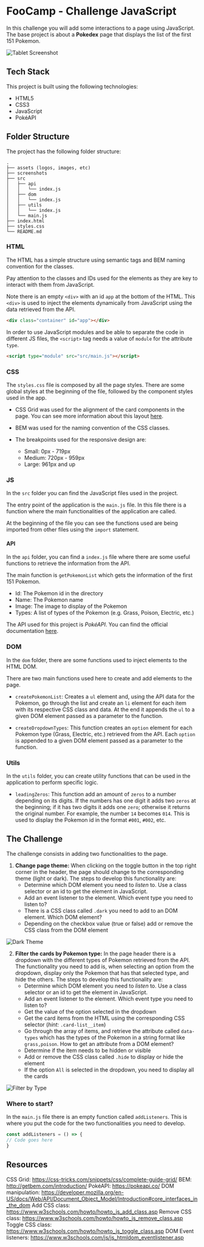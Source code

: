 # FooCamp - Challenge JavaScript

In this challenge you will add some interactions to a page using JavaScript. The base project is about a **Pokedex** page that displays the list of the first 151 Pokemon.

![Tablet Screenshot](/screenshots/tablet.png?raw=true)

## Tech Stack

This project is built using the following technologies:

- HTML5
- CSS3
- JavaScript
- PokéAPI

## Folder Structure

The project has the following folder structure:

```
.
├── assets (logos, images, etc)
├── screenshots
├── src
│   ├── api
│   │   └── index.js
│   ├── dom
│   │   └── index.js
│   ├── utils
│   │   └── index.js
│   └── main.js
├── index.html
├── styles.css
└── README.md
```

### HTML

The HTML has a simple structure using semantic tags and BEM naming convention for the classes.

Pay attention to the classes and IDs used for the elements as they are key to interact with them from JavaScript.

Note there is an empty `<div>` with an id `app` at the bottom of the HTML. This `<div>` is used to inject the elements dynamically from JavaScript using the data retrieved from the API.

```html
<div class="container" id="app"></div>
```

In order to use JavaScript modules and be able to separate the code in different JS files, the `<script>` tag needs a value of `module` for the attribute `type`.

```html
<script type="module" src="src/main.js"></script>
```

### CSS

The `styles.css` file is composed by all the page styles. There are some global styles at the beginning of the file, followed by the component styles used in the app.

- CSS Grid was used for the alignment of the card components in the page. You can see more information about this layout [here](https://css-tricks.com/snippets/css/complete-guide-grid/).

- BEM was used for the naming convention of the CSS classes.

- The breakpoints used for the responsive design are:
	- Small: 0px - 719px
	- Medium: 720px - 959px
	- Large: 961px and up

### JS

In the `src` folder you can find the JavaScript files used in the project.

The entry point of the application is the `main.js` file. In this file there is a function where the main functionalities of the application are called.

At the beginning of the file you can see the functions used are being imported from other files using the `import` statement.

#### API

In the `api` folder, you can find a `index.js` file where there are some useful functions to retrieve the information from the API.

The main function is `getPokemonList` which gets the information of the first 151 Pokemon.

- Id: The Pokemon id in the directory
- Name: The Pokemon name
- Image: The image to display of the Pokemon
- Types: A list of types of the Pokemon (e.g. Grass, Poison, Electric, etc.)

The API used for this project is _PokéAPI_. You can find the official documentation [here](https://pokeapi.co/).

### DOM

In the `dom` folder, there are some functions used to inject elements to the HTML DOM.

There are two main functions used here to create and add elements to the page.

- `createPokemonList`: Creates a `ul` element and, using the API data for the Pokemon, go through the list and create an `li` element for each item with its respective CSS class and data. At the end it appends the `ul` to a given DOM element passed as a parameter to the function.

- `createDropdownTypes`: This function creates an `option` element for each Pokemon type (Grass, Electric, etc.) retrieved from the API. Each `option` is appended to a given DOM element passed as a parameter to the function.

### Utils

In the `utils` folder, you can create utility functions that can be used in the application to perform specific logic.

- `leadingZeros`: This function add an amount of `zeros` to a number depending on its digits. If the numbers has one digit it adds two `zeros` at the beginning; if it has two digits it adds one `zero`; otherwise it returns the original number. For example, the number `14` becomes `014`. This is used to display the Pokemon id in the format `#001`, `#002`, etc.

## The Challenge

The challenge consists in adding two functionalities to the page.

1. **Change page theme:** When clicking on the toggle button in the top right corner in the header, the page should change to the corresponding theme (light or dark).
The steps to develop this functionality are:
	- Determine which DOM element you need to _listen_ to. Use a class selector or an id to get the element in JavaScript.
	- Add an event listener to the element. Which event type you need to listen to?
	- There is a CSS class called `.dark` you need to add to an DOM element. Which DOM element?
	- Depending on the checkbox value (true or false) add or remove the CSS class from the DOM element

![Dark Theme](/screenshots/dark-theme.png?raw=true)

2. **Filter the cards by Pokemon type:** In the page header there is a dropdown with the different types of Pokemon retrieved from the API. The functionality you need to add is, when selecting an option from the dropdown, display only the Pokemon that has that selected type, and hide the others.
The steps to develop this functionality are:
	- Determine which DOM element you need to _listen_ to. Use a class selector or an id to get the element in JavaScript.
	- Add an event listener to the element. Which event type you need to listen to?
	- Get the value of the option selected in the dropdown
	- Get the card items from the HTML using the corresponding CSS selector (_hint:_ `.card-list__item`)
	- Go through the array of items, and retrieve the attribute called `data-types` which has the types of the Pokemon in a string format like `grass,poison`. How to get an attribute from a DOM element?
	- Determine if the item needs to be hidden or visible
	- Add or remove the CSS class called `.hide` to display or hide the element
	- If the option `All` is selected in the dropdown, you need to display all the cards

![Filter by Type](/screenshots/filter.png?raw=true)

### Where to start?

In the `main.js` file there is an empty function called `addListeners`. This is where you put the code for the two functionalities you need to develop.

```javascript
const addListeners = () => {
// Code goes here
}
```

## Resources

CSS Grid: https://css-tricks.com/snippets/css/complete-guide-grid/
BEM: http://getbem.com/introduction/
PokéAPI: https://pokeapi.co/
DOM manipulation: https://developer.mozilla.org/en-US/docs/Web/API/Document_Object_Model/Introduction#core_interfaces_in_the_dom
Add CSS class: https://www.w3schools.com/howto/howto_js_add_class.asp
Remove CSS class: https://www.w3schools.com/howto/howto_js_remove_class.asp
Toggle CSS class: https://www.w3schools.com/howto/howto_js_toggle_class.asp
DOM Event listeners: https://www.w3schools.com/js/js_htmldom_eventlistener.asp